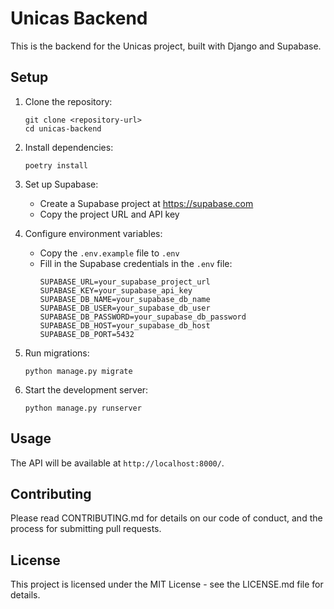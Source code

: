 # Unicas Backend

This is the backend for the Unicas project, built with Django and Supabase.

## Setup

1. Clone the repository:

   ```
   git clone <repository-url>
   cd unicas-backend
   ```

2. Install dependencies:

   ```
   poetry install
   ```

3. Set up Supabase:

   - Create a Supabase project at https://supabase.com
   - Copy the project URL and API key

4. Configure environment variables:

   - Copy the `.env.example` file to `.env`
   - Fill in the Supabase credentials in the `.env` file:
     ```
     SUPABASE_URL=your_supabase_project_url
     SUPABASE_KEY=your_supabase_api_key
     SUPABASE_DB_NAME=your_supabase_db_name
     SUPABASE_DB_USER=your_supabase_db_user
     SUPABASE_DB_PASSWORD=your_supabase_db_password
     SUPABASE_DB_HOST=your_supabase_db_host
     SUPABASE_DB_PORT=5432
     ```

5. Run migrations:

   ```
   python manage.py migrate
   ```

6. Start the development server:
   ```
   python manage.py runserver
   ```

## Usage

The API will be available at `http://localhost:8000/`.

## Contributing

Please read CONTRIBUTING.md for details on our code of conduct, and the process
for submitting pull requests.

## License

This project is licensed under the MIT License - see the LICENSE.md file for
details.

